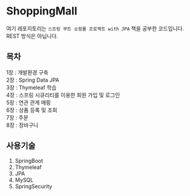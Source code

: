 # ShoppingMall

여기 레포지토리는 `스프링 부트 쇼핑몰 프로젝트 with JPA` 책을 공부한 코드입니다. REST 방식은 아닙니다.<br />


## 목차
1장 : 개발환경 구축 <br/>
2장 : Spring Data JPA <br/>
3장 : Thymeleaf 학습 <br/>
4장 : 스프링 시큐리티를 이용한 회원 가입 및 로그인 <br/>
5장 : 연관 관계 매핑 <br/>
6장 : 상품 등록 및 조회 <br/>
7장 : 주문<br/>
8장 : 장바구니

## 사용기술
1. SpringBoot
2. Thymeleaf
3. JPA
4. MySQL
5. SpringSecurity
